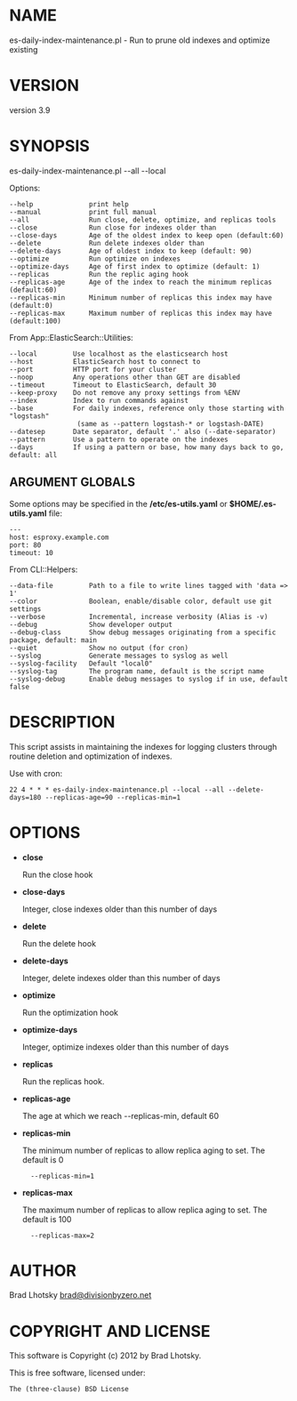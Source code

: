 # NAME

es-daily-index-maintenance.pl - Run to prune old indexes and optimize existing

# VERSION

version 3.9

# SYNOPSIS

es-daily-index-maintenance.pl --all --local

Options:

    --help              print help
    --manual            print full manual
    --all               Run close, delete, optimize, and replicas tools
    --close             Run close for indexes older than
    --close-days        Age of the oldest index to keep open (default:60)
    --delete            Run delete indexes older than
    --delete-days       Age of oldest index to keep (default: 90)
    --optimize          Run optimize on indexes
    --optimize-days     Age of first index to optimize (default: 1)
    --replicas          Run the replic aging hook
    --replicas-age      Age of the index to reach the minimum replicas (default:60)
    --replicas-min      Minimum number of replicas this index may have (default:0)
    --replicas-max      Maximum number of replicas this index may have (default:100)

From App::ElasticSearch::Utilities:

    --local         Use localhost as the elasticsearch host
    --host          ElasticSearch host to connect to
    --port          HTTP port for your cluster
    --noop          Any operations other than GET are disabled
    --timeout       Timeout to ElasticSearch, default 30
    --keep-proxy    Do not remove any proxy settings from %ENV
    --index         Index to run commands against
    --base          For daily indexes, reference only those starting with "logstash"
                     (same as --pattern logstash-* or logstash-DATE)
    --datesep       Date separator, default '.' also (--date-separator)
    --pattern       Use a pattern to operate on the indexes
    --days          If using a pattern or base, how many days back to go, default: all

## ARGUMENT GLOBALS

Some options may be specified in the __/etc/es-utils.yaml__ or __$HOME/.es-utils.yaml__ file:

    ---
    host: esproxy.example.com
    port: 80
    timeout: 10

From CLI::Helpers:

    --data-file         Path to a file to write lines tagged with 'data => 1'
    --color             Boolean, enable/disable color, default use git settings
    --verbose           Incremental, increase verbosity (Alias is -v)
    --debug             Show developer output
    --debug-class       Show debug messages originating from a specific package, default: main
    --quiet             Show no output (for cron)
    --syslog            Generate messages to syslog as well
    --syslog-facility   Default "local0"
    --syslog-tag        The program name, default is the script name
    --syslog-debug      Enable debug messages to syslog if in use, default false

# DESCRIPTION

This script assists in maintaining the indexes for logging clusters through
routine deletion and optimization of indexes.

Use with cron:

    22 4 * * * es-daily-index-maintenance.pl --local --all --delete-days=180 --replicas-age=90 --replicas-min=1

# OPTIONS

- __close__

    Run the close hook

- __close-days__

    Integer, close indexes older than this number of days

- __delete__

    Run the delete hook

- __delete-days__

    Integer, delete indexes older than this number of days

- __optimize__

    Run the optimization hook

- __optimize-days__

    Integer, optimize indexes older than this number of days

- __replicas__

    Run the replicas hook.

- __replicas-age__

    The age at which we reach --replicas-min, default 60

- __replicas-min__

    The minimum number of replicas to allow replica aging to set.  The default is 0

        --replicas-min=1

- __replicas-max__

    The maximum number of replicas to allow replica aging to set.  The default is 100

        --replicas-max=2

# AUTHOR

Brad Lhotsky <brad@divisionbyzero.net>

# COPYRIGHT AND LICENSE

This software is Copyright (c) 2012 by Brad Lhotsky.

This is free software, licensed under:

    The (three-clause) BSD License
